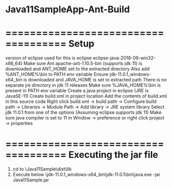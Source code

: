 # Java11SampleApp-Ant-Build

====================================
Setup
====================================
version of eclipse used for this is eclipse eclipse-java-2018-09-win32-x86_64)
Make sure Ant apache-ant-1.10.5-bin (supports jdk 11) is downloaded and 
ANT_HOME set to the extracted directory
Also add %ANT_HOME%\bin to PATH env variable
Ensure jdk-11.0.1_windows-x64_bin is downloaded and JAVA_HOME is set to extracted path
There is no separate jre directory in jdk 11 releases
Make sure %JAVA_HOME%\bin is present in PATH env variable
Create a java project in eclipse (JRE is JavaSE-11)
Create build.xml in project location
Add the contents of build.xml in this source code
Right click build.xml -> build path -> Configure build path -> Libraries -> Module Path -> Add library -> JRE system library
Select jdk 11.0.1 from one of the options (Assuming eclipse supports jdk 11)
Make sure java compiler is set to 11 in Window -> preference or right click project -> properties 

====================================
Executing the jar file
====================================
1. cd to <Workspace location>\Java11Sample\dist\lib
2. Execute below 
	<Extracted jdk11 location>\jdk-11.0.1_windows-x64_bin\jdk-11.0.1\bin\java.exe -jar Java11Sample.jar
